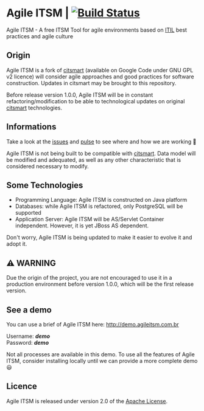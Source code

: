 # Agile ITSM | [![Build Status](https://travis-ci.org/agile-itsm/agile-itsm.svg?branch=master)](https://travis-ci.org/agile-itsm/agile-itsm)
Agile ITSM - A free ITSM Tool for agile environments based on [ITIL][] best practices and agile culture 

## Origin
Agile ITSM is a fork of [citsmart][] (available on Google Code under GNU GPL v2 licence) will consider agile approaches and good practices for software construction. Updates in citsmart may be brought to this repository.

Before release version 1.0.0, Agile ITSM will be in constant refactoring/modification to be able to technological updates on original [citsmart][] technologies.

## Informations
Take a look at the [issues][] and [pulse][] to see where and how we are working :construction:

Agile ITSM is not being built to be compatible with [citsmart][]. Data model will be modified and adequated, as well as any other characteristic that is considered necessary to modify.

## Some Technologies
* Programming Language: Agile ITSM is constructed on Java platform
* Databases: while Agile ITSM is refactored, only PostgreSQL will be supported
* Application Server: Agile ITSM will be AS/Servlet Container independent. However, it is yet JBoss AS dependent.

Don't worry, Agile ITSM is being updated to make it easier to evolve it and adopt it.

## :warning: WARNING
Due the origin of the project, you are not encouraged to use it in a production environment before version 1.0.0, which will be the first release version.

## See a demo

You can use a brief of Agile ITSM here: http://demo.agileitsm.com.br

Username: ***demo*** <br>
Password: ***demo*** 

Not all processes are available in this demo. To use all the features of Agile ITSM, consider installing locally until we can provide a more complete demo :smiley:

## Licence
Agile ITSM is released under version 2.0 of the [Apache License][].

[ITIL]: https://www.axelos.com/itil
[citsmart]: https://code.google.com/p/citsmart/
[issues]: https://github.com/modoagil/agile-itsm/issues
[pulse]: https://github.com/modoagil/agile-itsm/pulse
[GNU GPL v2]: http://www.gnu.org/licenses/old-licenses/gpl-2.0.html
[Apache License]: http://www.apache.org/licenses/LICENSE-2.0
